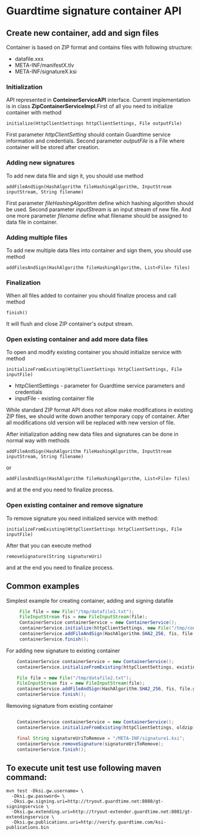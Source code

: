 Guardtime signature container API
=================================
Create new container, add and sign files
----------------------------------------

Container is based on ZIP format and contains files with following structure:

  * datafile.xxx
  * META-INF/manifestX.tlv
  * META-INF/signatureX.ksi


### Initialization

API represented in **ConteinerServiceAPI** interface. Current implementation is in class **ZipContainerServiceImpl**.First of all you need to initialize container
with method
````
initialize(HttpClientSettings httpClientSettings, File outputFile)
````

First parameter _httpClientSetting_ should contain Guardtime service information and credentials.
Second parameter _outputFile_ is a File where container will be stored after creation.

### Adding new signatures

To add new data file and sign it, you should use method
````
addFileAndSign(HashAlgorithm fileHashingAlgorithm, InputStream inputStream, String filename)
````

First parameter _fileHashingAlgorithm_ define which hashing algorithm should be used.
Second parameter _inputStream_ is an input stream of new file. And one more parameter _filename_ define what filename should be
assigned to data file in container.

### Adding multiple files

To add new multiple data files into container and sign them, you should use method
````
addFilesAndSign(HashAlgorithm fileHashingAlgorithm, List<File> files)
````

### Finalization

When all files added to container you should finalize process and call method
````
finish()
````

It will flush and close ZIP container's output stream.

### Open existing container and add more data files

To open and modify existing container you should initialize service with method
````
initializeFromExisting(HttpClientSettings httpClientSettings, File inputFile)
````

* httpClientSettings - parameter for Guardtime service parameters and credentials
* inputFile - existing container file

While standard ZIP format API does not allow make modifications in existing ZIP files, we should write down another
temporary copy of container. After all modifications old version will be replaced with new version of file.

After initialization adding new data files and signatures can be done in normal way with methods
````
addFileAndSign(HashAlgorithm fileHashingAlgorithm, InputStream inputStream, String filename)
````
or
````
addFilesAndSign(HashAlgorithm fileHashingAlgorithm, List<File> files)
````
and at the end you need to finalize process.


### Open existing container and remove signature

To remove signature you need initialized service with method:
````
initializeFromExisting(HttpClientSettings httpClientSettings, File inputFile)
````

After that you can execute method
````
removeSignature(String signatureUri)
````

and at the end you need to finalize process.

Common examples
--------------

Simplest example for creating container, adding and signing datafile

```java
     File file = new File("/tmp/datafile1.txt");
     FileInputStream fis = new FileInputStream(file);
     ContainerService containerService = new ContainerService();
     containerService.initialize(httpClientSettings, new File("/tmp/container.zip"));
     containerService.addFileAndSign(HashAlgorithm.SHA2_256, fis, file.getName());
     containerService.finish();
```

For adding new signature to existing container

````java
    ContainerService containerService = new ContainerService();
    containerService.initializeFromExisting(httpClientSettings, existingContainer);

    File file = new File("/tmp/datafile2.txt");
    FileInputStream fis = new FileInputStream(file);
    containerService.addFileAndSign(HashAlgorithm.SHA2_256, fis, file.getName());
    containerService.finish();
````

Removing signature from existing container

````java

    ContainerService containerService = new ContainerService();
    containerService.initializeFromExisting(httpClientSettings, oldzip);

    final String signatureUriToRemove = "/META-INF/signature1.ksi";
    containerService.removeSignature(signatureUriToRemove);
    containerService.finish();
````

To execute unit test use following maven command:
-------------------------------------------------
```
mvn test -Dksi.gw.username= \
  -Dksi.gw.password= \
  -Dksi.gw.signing.uri=http://tryout.guardtime.net:8080/gt-signingservice \
  -Dksi.gw.extending.uri=http://tryout-extender.guardtime.net:8081/gt-extendingservice \
  -Dksi.gw.publications.uri=http://verify.guardtime.com/ksi-publications.bin
```
